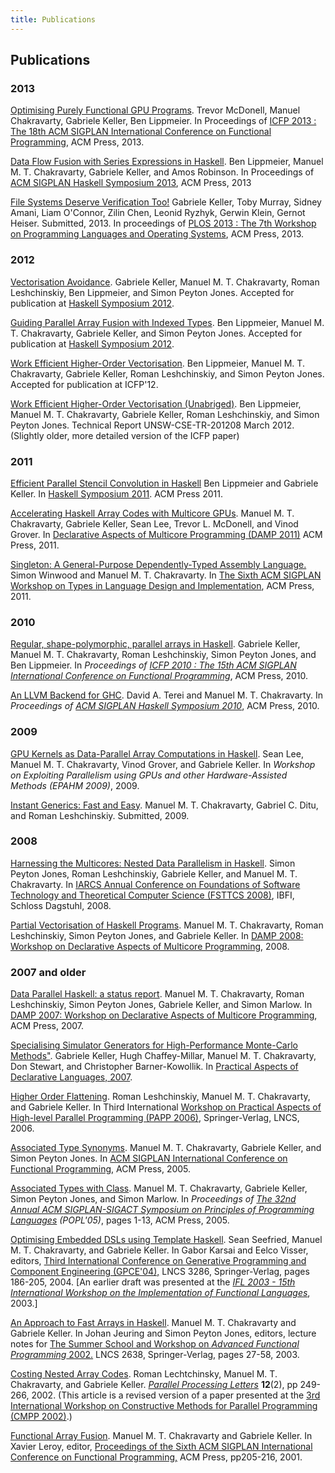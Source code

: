 ```yaml
---
title: Publications 
---
```


Publications
------------
### 2013

[Optimising Purely Functional GPU
Programs](http://www.cse.unsw.edu.au/~chak/papers/MCKL13.html). Trevor
McDonell, Manuel Chakravarty, Gabriele Keller, Ben Lippmeier. In
Proceedings of [ICFP 2013 : The 18th ACM SIGPLAN International
Conference on Functional
Programming](http://www.icfpconference.org/icfp2013/), ACM Press, 2013.

[Data Flow Fusion with Series Expressions in Haskell](). Ben Lippmeier,
Manuel M. T. Chakravarty, Gabriele Keller, and Amos Robinson. In
Proceedings of [ACM SIGPLAN Haskell Symposium
2013](http://www.haskell.org/haskell-symposium/2013/), ACM Press, 2013

[File Systems Deserve Verification Too!](http://www.nicta.com.au/pub?id=7248) Gabriele Keller, Toby Murray,
Sidney Amani, Liam O'Connor, Zilin Chen, Leonid Ryzhyk, Gerwin Klein,
Gernot Heiser. Submitted, 2013. In proceedings of [PLOS 2013 : The 7th Workshop on 
Programming Languages and Operating Systems](http://plosworkshop.org/2013/), ACM Press, 2013.

### 2012

[Vectorisation Avoidance](./Papers/vect-avoid.pdf). Gabriele Keller,
Manuel M. T. Chakravarty, Roman Leshchinskiy, Ben Lippmeier, and Simon
Peyton Jones. Accepted for publication at [Haskell Symposium
2012](http://www.haskell.org/haskell-symposium/2012/).

[Guiding Parallel Array Fusion with Indexed Types](./Papers/repa3.pdf).
Ben Lippmeier, Manuel M. T. Chakravarty, Gabriele Keller, and Simon
Peyton Jones. Accepted for publication at [Haskell Symposium
2012](http://www.haskell.org/haskell-symposium/2012/).

[Work Efficient Higher-Order Vectorisation](./Papers/replicate.pdf). Ben
Lippmeier, Manuel M. T. Chakravarty, Gabriele Keller, Roman
Leshchinskiy, and Simon Peyton Jones. Accepted for publication at
ICFP'12.

[Work Efficient Higher-Order Vectorisation
(Unabriged)](./Papers/replicate-tr.pdf). Ben Lippmeier, Manuel M. T.
Chakravarty, Gabriele Keller, Roman Leshchinskiy, and Simon Peyton
Jones. Technical Report UNSW-CSE-TR-201208 March 2012. (Slightly older,
more detailed version of the ICFP paper)

### 2011

[Efficient Parallel Stencil Convolution in Haskell](Papers/stencil.html)
Ben Lippmeier and Gabriele Keller. In [Haskell Symposium
2011](http://www.haskell.org/haskell-symposium/2011/). ACM Press 2011.

[Accelerating Haskell Array Codes with Multicore
GPUs](Papers/acc-cuda.pdf). Manuel M. T. Chakravarty, Gabriele Keller,
Sean Lee, Trevor L. McDonell, and Vinod Grover. In [Declarative Aspects
of Multicore Programming (DAMP 2011)](http://damp2011.cs.uchicago.edu/)
ACM Press, 2011.

[Singleton: A General-Purpose Dependently-Typed Assembly
Language.](WC11.html) Simon Winwood and Manuel M. T. Chakravarty. In
[The Sixth ACM SIGPLAN Workshop on Types in Language Design and
Implementation](http://www.mpi-sws.org/~dreyer/tldi2011/), ACM Press,
2011.

### 2010

[Regular, shape-polymorphic, parallel arrays in
Haskell](Papers/repa.pdf). Gabriele Keller, Manuel M. T. Chakravarty,
Roman Leshchinskiy, Simon Peyton Jones, and Ben Lippmeier. In
*Proceedings of [ICFP 2010 : The 15th ACM SIGPLAN International
Conference on Functional
Programming](http://www.icfpconference.org/icfp2010/)*, ACM Press, 2010.

[An LLVM Backend for GHC](TC10.html). David A. Terei and Manuel M. T.
Chakravarty. In *Proceedings of [ACM SIGPLAN Haskell Symposium
2010](http://www.haskell.org/haskell-symposium/2010/)*, ACM Press, 2010.

### 2009

[GPU Kernels as Data-Parallel Array Computations in
Haskell](./Papers/gpugen.pdf). Sean Lee, Manuel M. T. Chakravarty, Vinod
Grover, and Gabriele Keller. In *Workshop on Exploiting Parallelism
using GPUs and other Hardware-Assisted Methods (EPAHM 2009)*, 2009.

[Instant Generics: Fast and Easy](CDL09.html). Manuel M. T. Chakravarty,
Gabriel C. Ditu, and Roman Leshchinskiy. Submitted, 2009.

### 2008

[Harnessing the Multicores: Nested Data Parallelism in
Haskell](./Papers/fsttcs2008.pdf). Simon Peyton Jones, Roman
Leshchinskiy, Gabriele Keller, and Manuel M. T. Chakravarty. In [IARCS
Annual Conference on Foundations of Software Technology and Theoretical
Computer Science (FSTTCS 2008)](http://www.fsttcs.org/), IBFI, Schloss
Dagstuhl, 2008.

[Partial Vectorisation of Haskell Programs](./Papers/partial-vect.pdf).
Manuel M. T. Chakravarty, Roman Leshchinskiy, Simon Peyton Jones, and
Gabriele Keller. In [DAMP 2008: Workshop on Declarative Aspects of
Multicore
Programming](http://www.clip.dia.fi.upm.es/Conferences/DAMP08/), 2008.

### 2007 and older

[Data Parallel Haskell: a status report](./Papers/StatusReport.pdf).
Manuel M. T. Chakravarty, Roman Leshchinskiy, Simon Peyton Jones,
Gabriele Keller, and Simon Marlow. In [DAMP 2007: Workshop on
Declarative Aspects of Multicore
Programming](http://www.cs.cmu.edu/~damp/), ACM Press, 2007.

[Specialising Simulator Generators for High-Performance Monte-Carlo
Methods"](). Gabriele Keller, Hugh Chaffey-Millar, Manuel M. T.
Chakravarty, Don Stewart, and Christopher Barner-Kowollik. In [Practical
Aspects of Declarative Languages,
2007](http://www.ist.unomaha.edu/padl2008/).

[Higher Order Flattening](). Roman Leshchinskiy, Manuel M. T.
Chakravarty, and Gabriele Keller. In Third International [Workshop on
Practical Aspects of High-level Parallel Programming (PAPP
2006)](http://graal.ens-lyon.fr/~abenoit/conf/papp2006.html),
Springer-Verlag, LNCS, 2006.

[Associated Type Synonyms](). Manuel M. T. Chakravarty, Gabriele Keller,
and Simon Peyton Jones. In [ACM SIGPLAN International Conference on
Functional Programming](http://www.brics.dk/~danvy/icfp05/), ACM Press,
2005.

[Associated Types with Class](). Manuel M. T. Chakravarty, Gabriele
Keller, Simon Peyton Jones, and Simon Marlow. In *Proceedings of [The
32nd Annual ACM SIGPLAN-SIGACT Symposium on Principles of Programming
Languages](http://www.cs.princeton.edu/~dpw/popl/05/) (POPL'05)*, pages
1-13, ACM Press, 2005.

[Optimising Embedded DSLs using Template Haskell](). Sean Seefried,
Manuel M. T. Chakravarty, and Gabriele Keller. In Gabor Karsai and Eelco
Visser, editors, [Third International Conference on Generative
Programming and Component Engineering
(GPCE'04),](http://www.program-transformation.org/Gpce) LNCS 3286,
Springer-Verlag, pages 186-205, 2004. [An earlier draft was presented at
the *[IFL 2003 - 15th International Workshop on the Implementation of
Functional Languages](http://www.macs.hw.ac.uk/~ifl03/)*, 2003.]

[An Approach to Fast Arrays in Haskell](). Manuel M. T. Chakravarty and
Gabriele Keller. In Johan Jeuring and Simon Peyton Jones, editors,
lecture notes for [The Summer School and Workshop on *Advanced
Functional Programming*
2002.](http://functionfal-programming.org/afp/afp4/) LNCS 2638,
Springer-Verlag, pages 27-58, 2003.

[Costing Nested Array Codes](). Roman Lechtchinsky, Manuel M. T.
Chakravarty, and Gabriele Keller. [*Parallel Processing
Letters*](http://www.worldscinet.com/ppl/ppl.shtml) **12**(2), pp
249-266, 2002. (This article is a revised version of a paper presented
at the [3rd International Workshop on Constructive Methods for Parallel
Programming (CMPP 2002)](http://pvp.cs.tu-berlin.de/cmpp02/).)

[Functional Array Fusion](). Manuel M. T. Chakravarty and Gabriele
Keller. In Xavier Leroy, editor, [Proceedings of the Sixth ACM SIGPLAN
International Conference on Functional
Programming,](http://cristal.inria.fr/ICFP2001/) ACM Press, pp205-216,
2001.
